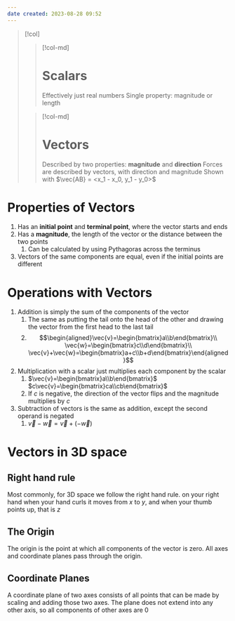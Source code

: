 ```yaml
---
date created: 2023-08-28 09:52
---
```


> [!col]
>
> > [!col-md]
> >
> > # Scalars
> >
> > Effectively just real numbers
> > Single property: magnitude or length
>
> > [!col-md]
> >
> > # Vectors
> >
> > Described by two properties: **magnitude** and **direction**
> > Forces are described by vectors, with direction and magnitude
> > Shown with $\vec{AB} = <x_1 - x_0, y_1 - y_0>$

# Properties of Vectors

1. Has an **initial point** and **terminal point**, where the vector starts and ends
2. Has a **magnitude**, the length of the vector or the distance between the two points
   1. Can be calculated by using Pythagoras across the terminus
3. Vectors of the same components are equal, even if the initial points are different

# Operations with Vectors
1. Addition is simply the sum of the components of the vector
	1. The same as putting the tail onto the head of the other and drawing the vector from the first head to the last tail
	2. $$\begin{aligned}\vec{v}=\begin{bmatrix}a\\b\end{bmatrix}\\ \vec{w}=\begin{bmatrix}c\\d\end{bmatrix}\\ \vec{v}+\vec{w}=\begin{bmatrix}a+c\\b+d\end{bmatrix}\end{aligned}$$
2. Multiplication with a scalar just multiplies each component by the scalar
	1. $\vec{v}=\begin{bmatrix}a\\b\end{bmatrix}$
	   $c\vec{v}=\begin{bmatrix}ca\\cb\end{bmatrix}$
	2. If $c$ is negative, the direction of the vector flips and the magnitude multiplies by $c$
3. Subtraction of vectors is the same as addition, except the second operand is negated
	1. $\vec{v}-\vec{w} = \vec{v}+(-\vec{w})$

# Vectors in 3D space
## Right hand rule
Most commonly, for 3D space we follow the right hand rule. on your right hand when your hand curls it moves from $x$ to $y$, and when your thumb points up, that is $z$

## The Origin
The origin is the point at which all components of the vector is zero.
All axes and coordinate planes pass through the origin.

## Coordinate Planes
A coordinate plane of two axes consists of all points that can be made by scaling and adding those two axes.
The plane does not extend into any other axis, so all components of other axes are 0
